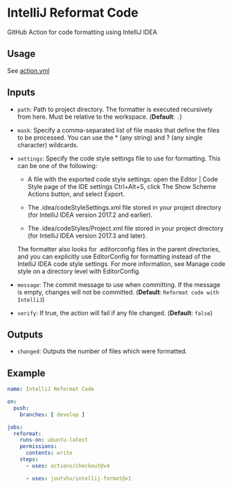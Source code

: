 # IntelliJ Reformat Code

GitHub Action for code formatting using IntelliJ IDEA

## Usage

See [action.yml](action.yml)

## Inputs

- `path`: Path to project directory. The formatter is executed recursively from here. Must be relative to the workspace. (__Default__: `.`)

- `mask`: Specify a comma-separated list of file masks that define the files to be processed. You can use the * (any string) and ? (any single character) wildcards.

- `settings`: Specify the code style settings file to use for formatting. This can be one of the following:

    - A file with the exported code style settings: open the Editor | Code Style page of the IDE settings Ctrl+Alt+S, click The Show Scheme Actions button, and select Export.

    - The .idea/codeStyleSettings.xml file stored in your project directory (for IntelliJ IDEA version 2017.2 and earlier).

    - The .idea/codeStyles/Project.xml file stored in your project directory (for IntelliJ IDEA version 2017.3 and later).

   The formatter also looks for .editorconfig files in the parent directories, and you can explicitly use EditorConfig for formatting instead of the IntelliJ IDEA code style settings. For more information, see Manage code style on a directory level with EditorConfig.

- `message`: The commit message to use when committing. If the message is empty, changes will not be committed. (__Default__: `Reformat code with IntelliJ`)

- `verify`: If true, the action will fail if any file changed. (__Default__: `false`)

## Outputs

- `changed`: Outputs the number of files which were formatted.

## Example

```yaml
name: IntelliJ Reformat Code

on:
  push:
    branches: [ develop ]

jobs:
  reformat:
    runs-on: ubuntu-latest
    permissions:
      contents: write
    steps:
      - uses: actions/checkout@v4

      - uses: joutvhu/intellij-format@v1
```
